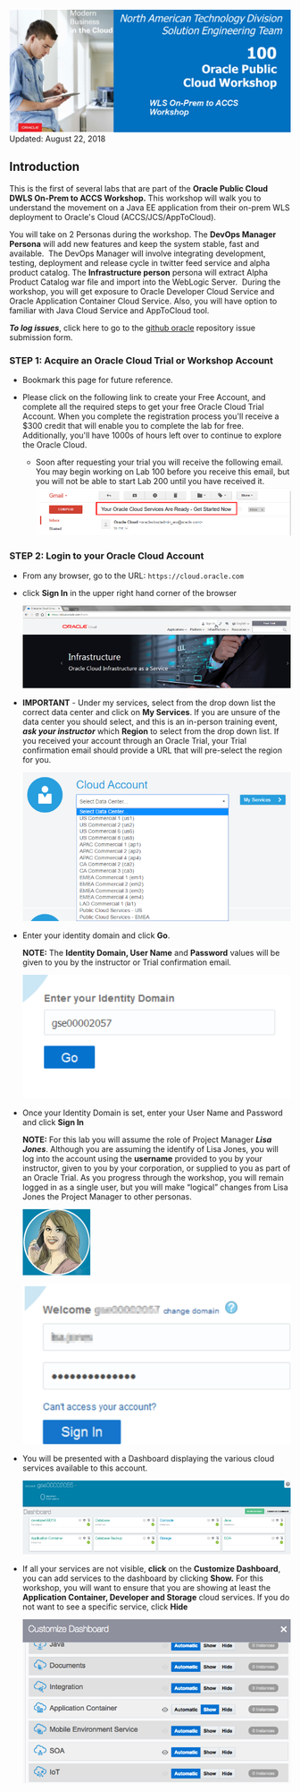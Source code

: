 
![](images/100/Picture100-lab.png)  
Updated: August 22, 2018

## Introduction

This is the first of several labs that are part of the **Oracle Public Cloud DWLS On-Prem to ACCS Workshop.** This workshop will walk you to understand the movement on a Java EE application from their on-prem WLS deployment to Oracle's Cloud (ACCS/JCS/AppToCloud).

You will take on 2 Personas during the workshop. The **DevOps Manager Persona** will add new features and keep the system stable, fast and available.  The DevOps Manager will involve integrating development, testing, deployment and release cycle in twitter feed service and alpha product catalog. The **Infrastructure person** persona will extract Alpha Product Catalog war file and import into the WebLogic Server.  During the workshop, you will get exposure to Oracle Developer Cloud Service and Oracle Application Container Cloud Service. Also, you will have option to familiar with Java Cloud Service and AppToCloud tool.

**_To log issues_**, click here to go to the [github oracle](https://github.com/oracle/learning-library/issues/new) repository issue submission form.

### **STEP 1**: Acquire an Oracle Cloud Trial or Workshop Account

- Bookmark this page for future reference.
  
- Please click on the following link to create your Free Account, and complete all the required steps to get your free Oracle Cloud Trial Account. When you complete the registration process you'll receive a $300 credit that will enable you to complete the lab for free. Additionally, you'll have 1000s of hours left over to continue to explore the Oracle Cloud.
  
    - Soon after requesting your trial you will receive the following email. You may begin working on Lab 100 before you receive this email, but you will not be able to start Lab 200 until you have received it.
    ![](images/100/100_1_1.png)
### **STEP 2**: Login to your Oracle Cloud Account
- From any browser, go to the URL:
    `https://cloud.oracle.com`

- click **Sign In** in the upper right hand corner of the browser

    ![](images/100/Picture100-1.png)

- **IMPORTANT** - Under my services, select from the drop down list the correct data center and click on **My Services**. If you are unsure of the data center you should select, and this is an in-person training event, ***ask your instructor*** which **Region** to select from the drop down list. If you received your account through an Oracle Trial, your Trial confirmation email should provide a URL that will pre-select the region for you.

    ![](images/100/Picture100-2.png)

- Enter your identity domain and click **Go**.

    **NOTE:** The **Identity Domain, User Name** and **Password** values will be given to you by the instructor or Trial confirmation email.

    ![](images/100/Picture100-3.png)

- Once your Identity Domain is set, enter your User Name and Password and click **Sign In**

  **NOTE:** For this lab you will assume the role of Project Manager ***Lisa Jones***. Although you are assuming the identify of Lisa Jones, you will log into the account using the **username** provided to you by your instructor, given to you by your corporation, or supplied to you as part of an Oracle Trial. As you progress through the workshop, you will remain logged in as a single user, but you will make “logical” changes from Lisa Jones the Project Manager to other personas.

    ![](images/lisa.png)

    ![](images/100/Picture100-3.5.png)

- You will be presented with a Dashboard displaying the various cloud services available to this account.

    ![](images/100/Picture100-4.png)

- If all your services are not visible, **click** on the **Customize Dashboard**, you can add services to the dashboard by clicking **Show.** For this workshop, you will want to ensure that you are showing at least the **Application Container, Developer and Storage** cloud services. If you do not want to see a specific service, click **Hide**

    ![](images/100/Picture100-5.png)


